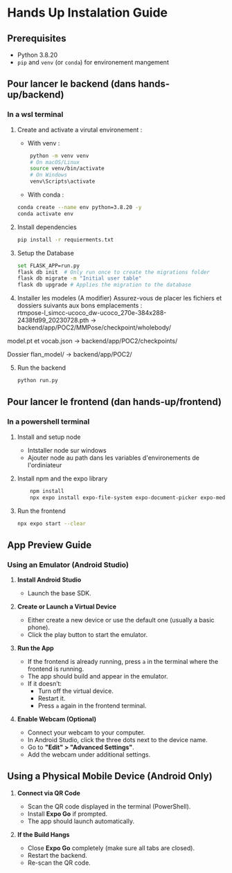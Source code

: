 # Hands Up Instalation Guide


## Prerequisites
 - Python 3.8.20
 - `pip` and `venv` (or `conda`) for environement mangement



## Pour lancer le backend (dans hands-up/backend)
 ### In a wsl terminal
 1) Create and activate a virutal environement :
   
    - With venv : 
    ```bash
        python -m venv venv
        # On macOS/Linux
        source venv/bin/activate
        # On Windows
        venv\Scripts\activate
    ```

    - With conda :
    ```bash
    conda create --name env python=3.8.20 -y
    conda activate env
    ```
2) Install dependencies
   ```bash
   pip install -r requierments.txt
   ```

3) Setup the Database
    ```bash
    set FLASK_APP=run.py
    flask db init  # Only run once to create the migrations folder
    flask db migrate -m "Initial user table"
    flask db upgrade # Applies the migration to the database
    ```

4) Installer les modeles (A modifier)
Assurez-vous de placer les fichiers et dossiers suivants aux bons emplacements :\
rtmpose-l_simcc-ucoco_dw-ucoco_270e-384x288-2438fd99_20230728.pth →
backend/app/POC2/MMPose/checkpoint/wholebody/

model.pt et vocab.json →
backend/app/POC2/checkpoints/

Dossier flan_model/ →
backend/app/POC2/


5) Run the backend
   ```bash
   python run.py
   ```

## Pour lancer le frontend (dan hands-up/frontend) 
### In a powershell terminal

1) Install and setup node
     - Intstaller node sur windows
     - Ajouter node au path dans les variables d'environements de l'ordiniateur
  

2) Install npm and the expo library
    ```bash
        npm install
        npx expo install expo-file-system expo-document-picker expo-media-library react-native-picker expo-av expo-audio
    ```

3) Run the frontend
    ```bash
    npx expo start --clear
    ```

## App Preview Guide

### Using an Emulator (Android Studio)

1. **Install Android Studio**  
   - Launch the base SDK.

2. **Create or Launch a Virtual Device**  
   - Either create a new device or use the default one (usually a basic phone).
   - Click the play button to start the emulator.

3. **Run the App**  
   - If the frontend is already running, press `a` in the terminal where the frontend is running.
   - The app should build and appear in the emulator.
   - If it doesn’t:
     - Turn off the virtual device.
     - Restart it.
     - Press `a` again in the frontend terminal.

4. **Enable Webcam (Optional)**  
   - Connect your webcam to your computer.
   - In Android Studio, click the three dots next to the device name.
   - Go to **"Edit" > "Advanced Settings"**.
   - Add the webcam under additional settings.


##  Using a Physical Mobile Device (Android Only)

1. **Connect via QR Code**  
   - Scan the QR code displayed in the terminal (PowerShell).
   - Install **Expo Go** if prompted.
   - The app should launch automatically.

2. **If the Build Hangs**  
   - Close **Expo Go** completely (make sure all tabs are closed).
   - Restart the backend.
   - Re-scan the QR code.

